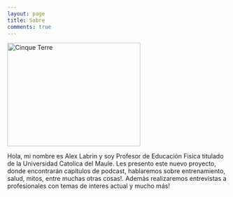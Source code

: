 ```yaml
---
layout: page
title: Sobre
comments: true
---
```


<img src="https://www.chiquipedia.com/imagenes/imagenes-animo09.jpg" class="rounded-circle" alt="Cinque Terre" width="304" height="236"> 

Hola, mi nombre es Alex Labrin y soy Profesor de Educación Fisica titulado de la Universidad Catolica del Maule.
Les presento este nuevo proyecto, donde encontrarán capítulos de podcast, hablaremos sobre entrenamiento, salud, mitos, entre muchas otras cosas!. Además realizaremos entrevistas a profesionales con temas de interes actual y mucho más!


